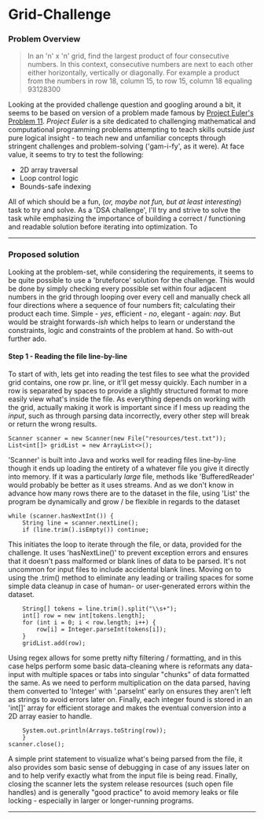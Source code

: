 # Grid-Challenge
### Problem Overview 

>In an 'n' x 'n' grid, find the largest product of four consecutive numbers. In this context, consecutive numbers are 
> next to each other either horizontally, vertically or diagonally. For example a product from the numbers in row 18, 
> column 15, to row 15, column 18 equaling 93128300 

Looking at the provided challenge question and googling around a bit, it seems to be based on version of a problem made 
famous by [Project Euler's Problem 11](https://projecteuler.net/problem=11). <i>Project Euler</i> is a site dedicated to 
challenging mathematical and computational programming problems attempting to teach skills outside <i>just</i> pure
logical insight - to teach new and unfamiliar concepts through stringent challenges and problem-solving ('gam-i-fy', 
as it were). At face value, it seems to try to test the following:

* 2D array traversal 
* Loop control logic 
* Bounds-safe indexing

All of which should be a fun, (<i>or, maybe not fun, but at least interesting</i>) task to try and solve. As a 'DSA challenge', I'll 
try and strive to solve the task while emphasizing the importance of building a correct / functioning and readable 
solution before iterating into optimization. To 

----

### Proposed solution

Looking at the problem-set, while considering the requirements, it seems to be quite possible to use a 'bruteforce' 
solution for the challenge. This would be done by simply checking every possible set within four adjacent numbers in 
the grid through looping over every cell and manually check all four directions where a sequence of four numbers fit; 
calculating their product each time. Simple - <i>yes</i>, efficient - <i>no</i>, elegant - again: <i>nay</i>. But 
would be straight forwards-<i>ish</i> which helps to learn or understand the constraints, logic and constraints of the 
problem at hand. So with-out further ado. 

#### Step 1 - Reading the file line-by-line

To start of with, lets get into reading the test files to see what the provided grid contains, one row pr. line, or it'll
get messy quickly. Each number in a row is separated by spaces to provide a slightly structured format to more easily 
view what's inside the file. As everything depends on working with the grid, actually making it work is important since 
if I mess up reading the <i>input</i>, such as through parsing data incorrectly, every other step will break or return 
the wrong results.
````
Scanner scanner = new Scanner(new File("resources/test.txt"));
List<int[]> gridList = new ArrayList<>();
````
'Scanner' is built into Java and works well for reading files line-by-line though it ends up loading the entirety of a 
whatever file you give it directly into memory. If it was a particularly <i>large</i> file, methods like 'BufferedReader'
would probably be better as it uses streams. And as we don't know in advance how many rows there are to the dataset in the 
file, using 'List' the program be dynamically and grow / be flexible in regards to the dataset 

````
while (scanner.hasNextInt()) {
    String line = scanner.nextLine();
    if (line.trim().isEmpty()) continue;
````

This initiates the loop to iterate through the file, or data, provided for the challenge. It uses 'hasNextLine()' to 
prevent exception errors and ensures that it doesn't pass malformed or blank lines of data to be parsed. It's not 
uncommon for input files to include accidental blank lines. Moving on to using the .trim() method to eliminate any 
leading or trailing spaces for some simple data cleanup in case of human- or user-generated errors within the dataset. 

````
    String[] tokens = line.trim().split("\\s+"); 
    int[] row = new int[tokens.length];
    for (int i = 0; i < row.length; i++) {
        row[i] = Integer.parseInt(tokens[i]);
    }
    gridList.add(row);
````

Using regex allows for some pretty nifty filtering / formatting, and in this case helps perform some basic data-cleaning
where is reformats any data-input with multiple spaces or tabs into singular "chunks" of data formatted the same. As we 
need to perform multiplication on the data parsed, having them converted to 'Integer' with '.parseInt' early on ensures 
they aren't left as strings to avoid errors later on. Finally, each integer found is stored in an 'int[]' array for 
efficient storage and makes the eventual conversion into a 2D array easier to handle. 

````
    System.out.println(Arrays.toString(row)); 
    }
scanner.close();
````

A simple print statement to visualize what's being parsed from the file, it also provides som basic sense of debugging 
in case of any issues later on and to help verify exactly what from the input file is being read. Finally, closing the 
scanner lets the system release resources (such open file handles) and is generally "good practice" to avoid memory leaks
or file locking - especially in larger or longer-running programs. 

----